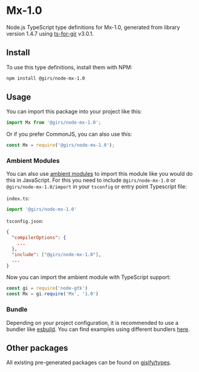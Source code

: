 
# Mx-1.0

Node.js TypeScript type definitions for Mx-1.0, generated from library version 1.4.7 using [ts-for-gir](https://github.com/gjsify/ts-for-gir) v3.0.1.


## Install

To use this type definitions, install them with NPM:
```bash
npm install @girs/node-mx-1.0
```

## Usage

You can import this package into your project like this:
```ts
import Mx from '@girs/node-mx-1.0';
```

Or if you prefer CommonJS, you can also use this:
```ts
const Mx = require('@girs/node-mx-1.0');
```

### Ambient Modules

You can also use [ambient modules](https://github.com/gjsify/ts-for-gir/tree/main/packages/cli#ambient-modules) to import this module like you would do this in JavaScript.
For this you need to include `@girs/node-mx-1.0` or `@girs/node-mx-1.0/import` in your `tsconfig` or entry point Typescript file:

`index.ts`:
```ts
import '@girs/node-mx-1.0'
```

`tsconfig.json`:
```json
{
  "compilerOptions": {
    ...
  },
  "include": ["@girs/node-mx-1.0"],
  ...
}
```

Now you can import the ambient module with TypeScript support: 

```ts
const gi = require('node-gtk')
const Mx = gi.require('Mx', '1.0')
```


### Bundle

Depending on your project configuration, it is recommended to use a bundler like [esbuild](https://esbuild.github.io/). You can find examples using different bundlers [here](https://github.com/gjsify/ts-for-gir/tree/main/examples).

## Other packages

All existing pre-generated packages can be found on [gjsify/types](https://github.com/gjsify/types).

